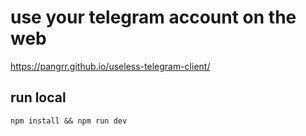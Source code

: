 # use your telegram account on the web

https://pangrr.github.io/useless-telegram-client/

## run local

`npm install && npm run dev`
